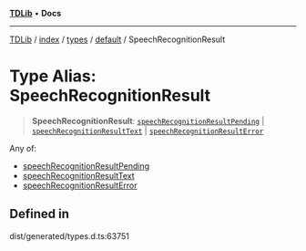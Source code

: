[**TDLib**](../../../../../../README.md) • **Docs**

***

[TDLib](../../../../../../modules.md) / [index](../../../../../README.md) / [types](../../../README.md) / [default](../README.md) / SpeechRecognitionResult

# Type Alias: SpeechRecognitionResult

> **SpeechRecognitionResult**: [`speechRecognitionResultPending`](speechRecognitionResultPending.md) \| [`speechRecognitionResultText`](speechRecognitionResultText.md) \| [`speechRecognitionResultError`](speechRecognitionResultError.md)

Any of:
- [speechRecognitionResultPending](speechRecognitionResultPending.md)
- [speechRecognitionResultText](speechRecognitionResultText.md)
- [speechRecognitionResultError](speechRecognitionResultError.md)

## Defined in

dist/generated/types.d.ts:63751

